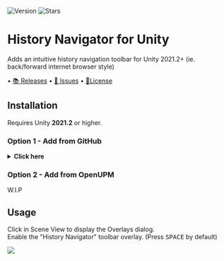 ![Version](https://img.shields.io/github/package-json/v/kronnect/HistoryNavigator?style=for-the-badge)
![Stars](https://img.shields.io/github/stars/kronnect/HistoryNavigator?color=orange&style=for-the-badge)

# History Navigator for Unity
Adds an intuitive history navigation toolbar for Unity 2021.2+ (ie. back/forward internet browser style)

• [📚 Releases](https://github.com/kronnect/HistoryNavigator/releases)
• [💬 Issues](https://github.com/kronnect/HistoryNavigator/issues)
• [📝License](https://github.com/kronnect/HistoryNavigator/blob/#branch-name/LICENSE)

## Installation
Requires Unity **2021.2** or higher.

### Option 1 - Add from GitHub
<details>
<summary> <b>Click here</b> </summary>

- Open `Window/Package Manager`
- Click <kbd>+</kbd>
- <kbd>Add from Git URL</kbd>
- `https://github.com/kronnect/HistoryNavigator.git` `#branch-name` <kbd>Add</kbd>

<b>Note that Unity doesn't give you the ability to receive updates through the Package Manager this way, you will have to update manually!!</b>
</details>

### Option 2 - Add from OpenUPM

W.I.P

## Usage
Click in Scene View to display the Overlays dialog. <br>
Enable the "History Navigator" toolbar overlay. (Press <kbd>SPACE</kbd> by default)

<img src="https://github.com/kronnect/HistoryNavigator/blob/master/demo.gif?raw=true">
